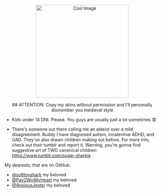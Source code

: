 <p align="center">
  <img src="(https://github.com/user-attachments/assets/e81d41d4-01a7-4e3b-a9c2-20c01495df23)" alt="Cool Image" width="300"/>
</p>

<p align="center">## ATTENTION: Copy my skins without permission and I'll personally dismember you medieval style</p>





- Kids under 14 DNI. Please. You guys are usually just a lot sometimes 😨

- There's someone out there calling me an ableist over a mild disagreement. Buddy I have diagnosed autism, innatentive ADHD, and GAD. They've also drawn children making out before. For more info, check out their tumblr and report it. Warning, you're gonna find suggestive art of TWO canonical children: https://www.tumblr.com/sugar-sharkie . 


My dearests, that are on GitHub:
- [@softtoyshark](https://github.com/softtoyshark) my beloved
- [@Pay2WinMyHeart](https://github.com/RBYI-DNC-NoINSPO-please) my beloved
- [@AnxiousJester](https://github.com/AnxiousJester) my beloved

